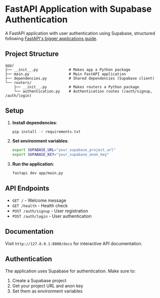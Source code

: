 # FastAPI Application with Supabase Authentication

A FastAPI application with user authentication using Supabase, structured following [FastAPI's bigger applications guide](https://fastapi.tiangolo.com/tutorial/bigger-applications/).

## Project Structure

```
app/
├── __init__.py              # Makes app a Python package
├── main.py                  # Main FastAPI application
├── dependencies.py          # Shared dependencies (Supabase client)
└── routers/
    ├── __init__.py          # Makes routers a Python package
    └── authentication.py    # Authentication routes (/auth/signup, /auth/login)
```

## Setup

1. **Install dependencies**:
   ```bash
   pip install -r requirements.txt
   ```

2. **Set environment variables**:
   ```bash
   export SUPABASE_URL="your_supabase_project_url"
   export SUPABASE_KEY="your_supabase_anon_key"
   ```

3. **Run the application**:
   ```bash
   fastapi dev app/main.py
   ```

## API Endpoints

- `GET /` - Welcome message
- `GET /health` - Health check
- `POST /auth/signup` - User registration
- `POST /auth/login` - User authentication

## Documentation

Visit `http://127.0.0.1:8000/docs` for interactive API documentation.

## Authentication

The application uses Supabase for authentication. Make sure to:
1. Create a Supabase project
2. Get your project URL and anon key
3. Set them as environment variables
